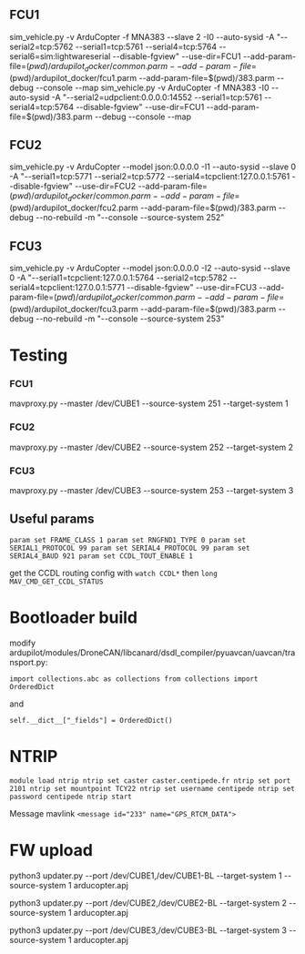 ## FCU1 

sim_vehicle.py -v ArduCopter -f MNA383 --slave 2 -I0 --auto-sysid -A "--serial2=tcp:5762 --serial1=tcp:5761 --serial4=tcp:5764 --serial6=sim:lightwareserial --disable-fgview" --use-dir=FCU1 --add-param-file=$(pwd)/ardupilot_docker/common.parm --add-param-file=$(pwd)/ardupilot_docker/fcu1.parm --add-param-file=$(pwd)/383.parm --debug --console --map
sim_vehicle.py -v ArduCopter -f MNA383 -I0 --auto-sysid -A "--serial2=udpclient:0.0.0.0:14552 --serial1=tcp:5761 --serial4=tcp:5764 --disable-fgview" --use-dir=FCU1 --add-param-file=$(pwd)/383.parm --debug --console --map

## FCU2

sim_vehicle.py -v ArduCopter --model json:0.0.0.0 -I1 --auto-sysid --slave 0 -A "--serial1=tcp:5771 --serial2=tcp:5772 --serial4=tcpclient:127.0.0.1:5761 --disable-fgview" --use-dir=FCU2 --add-param-file=$(pwd)/ardupilot_docker/common.parm --add-param-file=$(pwd)/ardupilot_docker/fcu2.parm --add-param-file=$(pwd)/383.parm --debug --no-rebuild -m "--console --source-system 252"

## FCU3

sim_vehicle.py -v ArduCopter --model json:0.0.0.0 -I2 --auto-sysid --slave 0 -A "--serial1=tcpclient:127.0.0.1:5764 --serial2=tcp:5782 --serial4=tcpclient:127.0.0.1:5771 --disable-fgview" --use-dir=FCU3 --add-param-file=$(pwd)/ardupilot_docker/common.parm --add-param-file=$(pwd)/ardupilot_docker/fcu3.parm --add-param-file=$(pwd)/383.parm --debug --no-rebuild -m "--console --source-system 253"


# Testing 
### FCU1

mavproxy.py --master /dev/CUBE1 --source-system 251 --target-system 1


### FCU2
mavproxy.py --master /dev/CUBE2 --source-system 252 --target-system 2

### FCU3 

mavproxy.py --master /dev/CUBE3 --source-system 253 --target-system 3

## Useful params
`param set FRAME_CLASS 1
param set RNGFND1_TYPE 0
param set SERIAL1_PROTOCOL 99
param set SERIAL4_PROTOCOL 99
param set SERIAL4_BAUD 921
param set CCDL_TOUT_ENABLE 1`


get the CCDL routing config with 
``watch CCDL*``
then
`long MAV_CMD_GET_CCDL_STATUS`

# Bootloader build 

modify ardupilot/modules/DroneCAN/libcanard/dsdl_compiler/pyuavcan/uavcan/transport.py:

`import collections.abc as collections
from collections import OrderedDict`

and 

`self.__dict__["_fields"] = OrderedDict()`


# NTRIP 

`module load ntrip
ntrip set caster caster.centipede.fr
ntrip set port 2101
ntrip set mountpoint TCY22
ntrip set username centipede
ntrip set password centipede
ntrip start`


Message mavlink
``<message id="233" name="GPS_RTCM_DATA">``



# FW upload
python3 updater.py --port /dev/CUBE1,/dev/CUBE1-BL --target-system 1 --source-system 1 arducopter.apj

python3 updater.py --port /dev/CUBE2,/dev/CUBE2-BL --target-system 2 --source-system 1 arducopter.apj

python3 updater.py --port /dev/CUBE3,/dev/CUBE3-BL --target-system 3 --source-system 1 arducopter.apj
